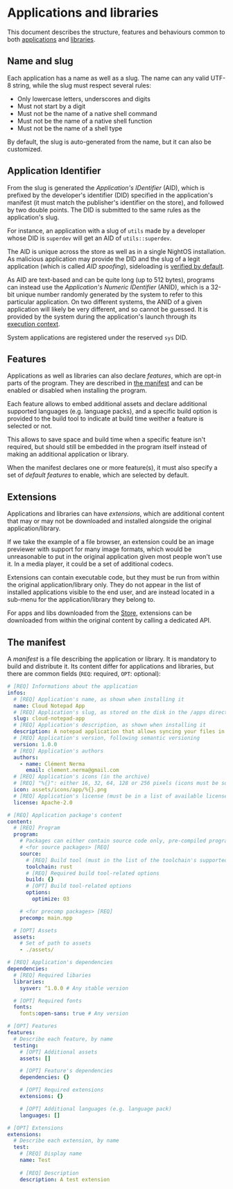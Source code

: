 # Applications and libraries

This document describes the structure, features and behaviours common to both [applications](../concepts/applications.md) and [libraries](../concepts/libraries.md).

## Name and slug

Each application has a name as well as a slug. The name can any valid UTF-8 string, while the slug must respect several rules:

- Only lowercase letters, underscores and digits
- Must not start by a digit
- Must not be the name of a native shell command
- Must not be the name of a native shell function
- Must not be the name of a shell type

By default, the slug is auto-generated from the name, but it can also be customized.

## Application Identifier

From the slug is generated the _Application's IDentifier_ (AID), which is prefixed by the developer's identifier (DID) specified in the application's manifest (it must match the publisher's identifier on the store), and followed by two double points. The DID is submitted to the same rules as the application's slug.

For instance, an application with a slug of `utils` made by a developer whose DID is `superdev` will get an AID of `utils::superdev`.

The AID is unique across the store as well as in a single NightOS installation. As malicious application may provide the DID and the slug of a legit application (which is called _AID spoofing_), sideloading is [verified by default](../concepts/applications.md#sideloading).

As AID are text-based and can be quite long (up to 512 bytes), programs can instead use the _Application's Numeric IDentifier_ (ANID), which is a 32-bit unique number randomly generated by the system to refer to this particular application. On two different systems, the ANID of a given application will likely be very different, and so cannot be guessed. It is provided by the system during the application's launch through its [execution context](applications.md#execution-context).

System applications are registered under the reserved `sys` DID.

## Features

Applications as well as libraries can also declare _features_, which are opt-in parts of the program. They are described in [the manifest](#the-manifest) and can be enabled or disabled when installing the program.

Each feature allows to embed additional assets and declare additional supported languages (e.g. language packs), and a specific build option is provided to the build tool to indicate at build time weither a feature is selected or not.

This allows to save space and build time when a specific feature isn't required, but should still be embedded in the program itself instead of making an additional application or library.

When the manifest declares one or more feature(s), it must also specify a set of _default features_ to enable, which are selected by default.

## Extensions

Applications and libraries can have _extensions_, which are additional content that may or may not be downloaded and installed alongside the original application/library.

If we take the example of a file browser, an extension could be an image previewer with support for many image formats, which would be unreasonable to put in the original application given most people won't use it. In a media player, it could be a set of additional codecs.

Extensions can contain executable code, but they must be run from within the original application/library only. They do not appear in the list of installed applications visible to the end user, and are instead located in a sub-menu for the application/library they belong to.

For apps and libs downloaded from the [Store](../applications/Stellar.md), extensions can be downloaded from within the original content by calling a dedicated API.

## The manifest

A _manifest_ is a file describing the application or library. It is mandatory to build and distribute it. Its content differ for applications and libraries, but there are common fields (`REQ`: required, `OPT`: optional):

```yaml
# [REQ] Informations about the application
infos:
  # [REQ] Application's name, as shown when installing it
  name: Cloud Notepad App
  # [REQ] Application's slug, as stored on the disk in the /apps directory
  slug: cloud-notepad-app
  # [REQ] Application's description, as shown when installing it
  description: A notepad application that allows syncing your files in the cloud
  # [REQ] Application's version, following semantic versioning
  version: 1.0.0
  # [REQ] Application's authors
  authors:
    - name: Clément Nerma
      email: clement.nerma@gmail.com
  # [REQ] Application's icons (in the archive)
  # [REQ] "%{}": either 16, 32, 64, 128 or 256 pixels (icons must be square)
  icon: assets/icons/app/%{}.png
  # [REQ] Application's license (must be in a list of available licenses)
  license: Apache-2.0

# [REQ] Application package's content
content:
  # [REQ] Program
  program:
    # Packages can either contain source code only, pre-compiled programs only, or both
    # <for source packages> [REQ]
    source:
      # [REQ] Build tool (must in the list of the toolchain's supported build tools)
      toolchain: rust
      # [REQ] Required build tool-related options
      build: {}
      # [OPT] Build tool-related options
      options:
        optimize: O3

    # <for precomp packages> [REQ]
    precomp: main.npp

  # [OPT] Assets
  assets:
    # Set of path to assets
    - ./assets/

# [REQ] Application's dependencies
dependencies:
  # [REQ] Required libaries
  libraries:
    sysver: ^1.0.0 # Any stable version

  # [OPT] Required fonts
  fonts:
    fonts:open-sans: true # Any version

# [OPT] Features
features:
  # Describe each feature, by name
  testing:
    # [OPT] Additional assets
    assets: []

    # [OPT] Feature's dependencies
    dependencies: {}

    # [OPT] Required extensions
    extensions: {}

    # [OPT] Additional languages (e.g. language pack)
    languages: []

# [OPT] Extensions
extensions:
  # Describe each extension, by name
  test:
    # [REQ] Display name
    name: Test
    
    # [REQ] Description
    description: A test extension
```
